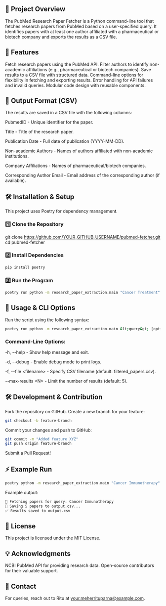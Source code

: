 

## 📌 Project Overview
The PubMed Research Paper Fetcher is a Python command-line tool that fetches research papers from PubMed based on a user-specified query. It identifies papers with at least one author affiliated with a pharmaceutical or biotech company and exports the results as a CSV file.
## 🚀 Features

Fetch research papers using the PubMed API.
Filter authors to identify non-academic affiliations (e.g., pharmaceutical or biotech companies).
Save results to a CSV file with structured data.
Command-line options for flexibility in fetching and exporting results.
Error handling for API failures and invalid queries.
Modular code design with reusable components.

## 📂 Output Format (CSV)
The results are saved in a CSV file with the following columns:

PubmedID - Unique identifier for the paper.


Title - Title of the research paper.


Publication Date - Full date of publication (YYYY-MM-DD).


Non-academic Authors - Names of authors affiliated with non-academic institutions.


Company Affiliations - Names of pharmaceutical/biotech companies.


Corresponding Author Email - Email address of the corresponding author (if available).



## 🛠️ Installation &amp; Setup
This project uses Poetry for dependency management.
### 1️⃣ Clone the Repository
git clone https://github.com/YOUR_GITHUB_USERNAME/pubmed-fetcher.git
cd pubmed-fetcher

### 2️⃣ Install Dependencies

```sh
pip install poetry
```

### 3️⃣ Run the Program
```sh
poetry run python -m research_paper_extraction.main "Cancer Treatment" --max-results 10 --file results.csv
```

## 🎯 Usage &amp; CLI Options
Run the script using the following syntax:
```sh
poetry run python -m research_paper_extraction.main &lt;query&gt; [options]
```

### Command-Line Options:
-h, --help - Show help message and exit.


-d, --debug - Enable debug mode to print logs.


-f, --file &lt;filename&gt; - Specify CSV filename (default: filtered_papers.csv).


--max-results &lt;N&gt; - Limit the number of results (default: 5).



## 🛠️ Development &amp; Contribution

Fork the repository on GitHub.
Create a new branch for your feature:
```sh
git checkout -b feature-branch
```


Commit your changes and push to GitHub:
```sh
git commit -m "Added feature XYZ"
git push origin feature-branch
```


Submit a Pull Request!

## ⚡ Example Run
```sh
poetry python -m research_paper_extraction.main "Cancer Immunotherapy" --max-results 5 --file output.csv
```

Example output:
```sh
🔎 Fetching papers for query: Cancer Immunotherapy
📄 Saving 5 papers to output.csv...
✅ Results saved to output.csv
```

## 📜 License
This project is licensed under the MIT License.
## 💡 Acknowledgments

NCBI PubMed API for providing research data.
Open-source contributors for their valuable support.

## 📧 Contact
For queries, reach out to Ritu at [your.meherrituparna@example.com](mailto:your.meherrituparna@example.com).
